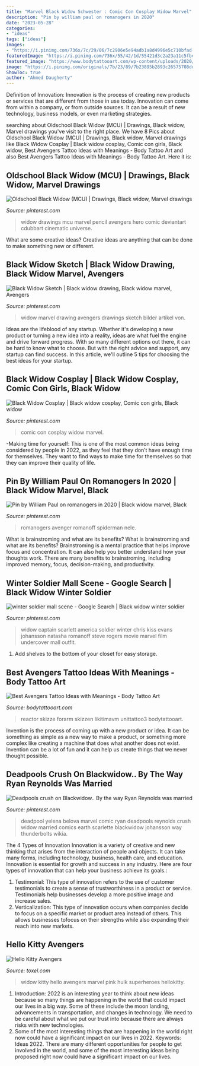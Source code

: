 ```yaml
---
title: "Marvel Black Widow Schwester : Comic Con Cosplay Widow Marvel"
description: "Pin by william paul on romanogers in 2020"
date: "2023-05-28"
categories:
- "ideas"
tags: ["ideas"]
images:
- "https://i.pinimg.com/736x/7c/29/06/7c2906e5e94adb1a8d4996e5c710bfad--marvel-drawings-random-drawings.jpg"
featuredImage: "https://i.pinimg.com/736x/55/42/1d/55421d3c2a23a11c5fbca361fe63bd8d--comic-con-girls-marvel-cosplay.jpg"
featured_image: "https://www.bodytattooart.com/wp-content/uploads/2020/07/avengers-tattoos-5.png"
image: "https://i.pinimg.com/originals/7b/23/89/7b23895b2893c26575708dd300fac38e.jpg"
ShowToc: true
author: "Ahmed Daugherty"
---
```



Definition of Innovation:
Innovation is the process of creating new products or services that are different from those in use today. Innovation can come from within a company, or from outside sources. It can be a result of new technology, business models, or even marketing strategies.

	

		
searching about Oldschool Black Widow (MCU) | Drawings, Black widow, Marvel drawings you've visit to the right place. We have 8 Pics about Oldschool Black Widow (MCU) | Drawings, Black widow, Marvel drawings like Black Widow Cosplay | Black widow cosplay, Comic con girls, Black widow, Best Avengers Tattoo Ideas with Meanings - Body Tattoo Art and also Best Avengers Tattoo Ideas with Meanings - Body Tattoo Art. Here it is:
		
    
## Oldschool Black Widow (MCU) | Drawings, Black Widow, Marvel Drawings

<img loading=lazy src="https://i.pinimg.com/736x/e6/ee/4d/e6ee4d3e95c0ec193ff18ef169dd9512--black-widow-pencil-drawings.jpg" onerror="this.onerror=null;this.src='https://tse4.mm.bing.net/th?id=OIP.XGLazj_8gmcOFVsb_vwrqAHaLT&amp;pid=15.1';" alt="Oldschool Black Widow (MCU) | Drawings, Black widow, Marvel drawings">

_Source: pinterest.com_

>widow drawings mcu marvel pencil avengers hero comic deviantart cdubbart cinematic universe. 

	

What are some creative ideas?
Creative ideas are anything that can be done to make something new or different.

    
## Black Widow Sketch | Black Widow Drawing, Black Widow Marvel, Avengers

<img loading=lazy src="https://i.pinimg.com/736x/7c/29/06/7c2906e5e94adb1a8d4996e5c710bfad--marvel-drawings-random-drawings.jpg" onerror="this.onerror=null;this.src='https://tse1.mm.bing.net/th?id=OIP.A3FLfHK3sTd8izFV_sfztQDvEs&amp;pid=15.1';" alt="Black Widow Sketch | Black widow drawing, Black widow marvel, Avengers">

_Source: pinterest.com_

>widow marvel drawing avengers drawings sketch bilder artikel von. 

	

Ideas are the lifeblood of any startup. Whether it's developing a new product or turning a new idea into a reality, ideas are what fuel the engine and drive forward progress. With so many different options out there, it can be hard to know what to choose. But with the right advice and support, any startup can find success. In this article, we'll outline 5 tips for choosing the best ideas for your startup.

    
## Black Widow Cosplay | Black Widow Cosplay, Comic Con Girls, Black Widow

<img loading=lazy src="https://i.pinimg.com/736x/55/42/1d/55421d3c2a23a11c5fbca361fe63bd8d--comic-con-girls-marvel-cosplay.jpg" onerror="this.onerror=null;this.src='https://tse1.mm.bing.net/th?id=OIP.GHAkCkl_KLDnQCS_Pc4InAHaLH&amp;pid=15.1';" alt="Black Widow Cosplay | Black widow cosplay, Comic con girls, Black widow">

_Source: pinterest.com_

>comic con cosplay widow marvel. 

	

-Making time for yourself: This is one of the most common ideas being considered by people in 2022, as they feel that they don’t have enough time for themselves. They want to find ways to make time for themselves so that they can improve their quality of life.

    
## Pin By William Paul On Romanogers In 2020 | Black Widow Marvel, Black

<img loading=lazy src="https://i.pinimg.com/736x/dc/82/93/dc82936468a9b36d161151736304c489.jpg" onerror="this.onerror=null;this.src='https://tse4.mm.bing.net/th?id=OIP.FwenyQ0qiVMQvZc9ANVN5gHaIu&amp;pid=15.1';" alt="Pin by William Paul on romanogers in 2020 | Black widow marvel, Black">

_Source: pinterest.com_

>romanogers avenger romanoff spiderman nele. 

	

What is brainstroming and what are its benefits?
What is brainstroming and what are its benefits? Brainstroming is a mental practice that helps improve focus and concentration. It can also help you better understand how your thoughts work. There are many benefits to brainstroming, including improved memory, focus, decision-making, and productivity.

    
## Winter Soldier Mall Scene - Google Search | Black Widow Winter Soldier

<img loading=lazy src="https://i.pinimg.com/736x/b9/a8/38/b9a838817249c1b27ef95427af6610b5--black-widow-natasha-natasha-okeeffe.jpg" onerror="this.onerror=null;this.src='https://tse4.mm.bing.net/th?id=OIP.4tSkl6cLvNEq1dCsoM6y4AHaFG&amp;pid=15.1';" alt="winter soldier mall scene - Google Search | Black widow winter soldier">

_Source: pinterest.com_

>widow captain scarlett america soldier winter chris kiss evans johansson natasha romanoff steve rogers movie marvel film undercover mall outfit. 

	

1. Add shelves to the bottom of your closet for easy storage.

    
## Best Avengers Tattoo Ideas With Meanings - Body Tattoo Art

<img loading=lazy src="https://www.bodytattooart.com/wp-content/uploads/2020/07/avengers-tattoos-5.png" onerror="this.onerror=null;this.src='https://tse1.mm.bing.net/th?id=OIP.qNXoyAYBBX1dL0g9y4SWtAHaJ4&amp;pid=15.1';" alt="Best Avengers Tattoo Ideas with Meanings - Body Tattoo Art">

_Source: bodytattooart.com_

>reactor skizze forarm skizzen likitimavm unittattoo3 bodytattooart. 

	

Invention is the process of coming up with a new product or idea. It can be something as simple as a new way to make a product, or something more complex like creating a machine that does what another does not exist. Invention can be a lot of fun and it can help us create things that we never thought possible.

    
## Deadpools Crush On Blackwidow.. By The Way Ryan Reynolds Was Married

<img loading=lazy src="https://i.pinimg.com/originals/7b/23/89/7b23895b2893c26575708dd300fac38e.jpg" onerror="this.onerror=null;this.src='https://tse4.mm.bing.net/th?id=OIP.NK577jsR18VZR4-QlvuwxwHaLV&amp;pid=15.1';" alt="Deadpools crush on Blackwidow.. By the way Ryan Reynolds was married">

_Source: pinterest.com_

>deadpool yelena belova marvel comic ryan deadpools reynolds crush widow married comics earth scarlette blackwidow johansson way thunderbolts wikia. 

	

The 4 Types of Innovation
Innovation is a variety of creative and new thinking that arises from the interaction of people and objects. It can take many forms, including technology, business, health care, and education. Innovation is essential for growth and success in any industry. Here are four types of innovation that can help your business achieve its goals.: 
1. Testimonial: This type of innovation refers to the use of customer testimonials to create a sense of trustworthiness in a product or service. Testimonials help businesses develop a more positive image and increase sales. 
2. Verticalization: This type of innovation occurs when companies decide to focus on a specific market or product area instead of others. This allows businesses tofocus on their strengths while also expanding their reach into new markets. 

    
## Hello Kitty Avengers

<img loading=lazy src="http://www.toxel.com/wp-content/uploads/2014/09/kittyavangers09.jpg" onerror="this.onerror=null;this.src='https://tse2.mm.bing.net/th?id=OIP.sSawoH3mrZ_GTN-7daDqmwHaI9&amp;pid=15.1';" alt="Hello Kitty Avengers">

_Source: toxel.com_

>widow kitty hello avengers marvel pink hulk superheroes hellokitty. 

	

1) Introduction: 2022 is an interesting year to think about new ideas because so many things are happening in the world that could impact our lives in a big way. Some of these include the moon landing, advancements in transportation, and changes in technology. We need to be careful about what we put our trust into because there are always risks with new technologies.
2) Some of the most interesting things that are happening in the world right now could have a significant impact on our lives in 2022. Keywords: Ideas 2022. There are many different opportunities for people to get involved in the world, and some of the most interesting ideas being proposed right now could have a significant impact on our lives.

